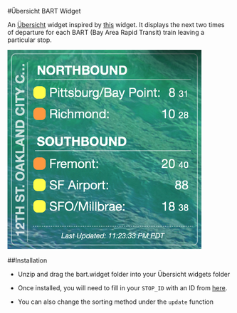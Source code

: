 #Übersicht BART Widget

An [Übersicht](http://tracesof.net/uebersicht) widget inspired by [this](https://github.com/joshuaswilcox/mbta-widget) widget. It displays the next two times of departure for each BART (Bay Area Rapid Transit) train leaving a particular stop.

![Übersicht BART Widget](screenshot.png)

##Installation

* Unzip and drag the bart.widget folder into your Übersicht widgets folder

* Once installed, you will need to fill in your `STOP_ID` with an ID from [here](http://api.bart.gov/docs/overview/abbrev.aspx).

* You can also change the sorting method under the `update` function
